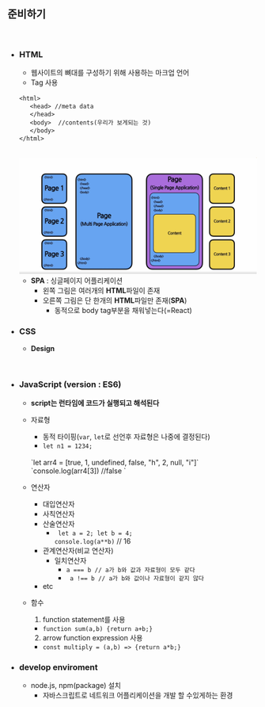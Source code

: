 ## 준비하기

<br/>

- ### HTML
  - 웹사이트의 뼈대를 구성하기 위해 사용하는 마크업 언어
  - Tag 사용
   ```
   <html>
      <head> //meta data
      </head>
      <body>  //contents(우리가 보게되는 것)
      </body>
   </html>
   ```

  <br/>

   <img src="../imagefile/1.png">

    - **SPA** : 싱글페이지 어플리케이션
      - 왼쪽 그림은 여러개의 **HTML**파일이 존재
      - 오른쪽 그림은 단 한개의 **HTML**파일만 존재(**SPA**)
        - 동적으로 body tag부분을 채워넣는다(=React)


- ### CSS
  - **Design**

<br/>

- ### JavaScript (version : ES6)
  - **script는 런타임에 코드가 실행되고 해석된다**
  - 자료형
    - 동적 타이핑(`var`, `let`로 선언후 자료형은 나중에 결정된다)
    - `let n1 = 1234;` 
    <br> 
    `let arr4 = [true, 1, undefined, false, "h", 2, null, "i"]`
    <br>
    `console.log(arr4[3]) //false `
  - 연산자
    - 대입연산자
    - 사칙연산자
    - 산술연산자
      - ` let a = 2; let b = 4;`<br> `console.log(a**b)` // 16
    - 관계연산자(비교 연산자)
      - 일치연산자
        - ` a === b // a가 b와 값과 자료형이 모두 같다 `
        - ` a !== b // a가 b와 값이나 자료형이 같지 않다`
    - etc

  - 함수
    1) function statement를 사용
      - `function sum(a,b) {return a+b;}` 
    2) arrow function expression 사용
      - `const multiply = (a,b) => {return a*b;}`

- ### develop enviroment
  - node.js, npm(package) 설치 
    - 자바스크립트로 네트워크 어플리케이션을 개발 할 수있게하는 환경
